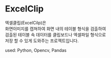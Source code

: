 # ExcelClip
엑셀클립(ExcelCilp)은<br>
화면이미지를 캡쳐하여 화면 내의 테이블 형식을 검출하여<br>
검출된 테이블 속 데이터를 클립보드나 엑셀파일 형식으로 <br>
저장 할 수 있게 도와주는 프로젝트입니다.<br>

used: Python, Opencv, Pandas
